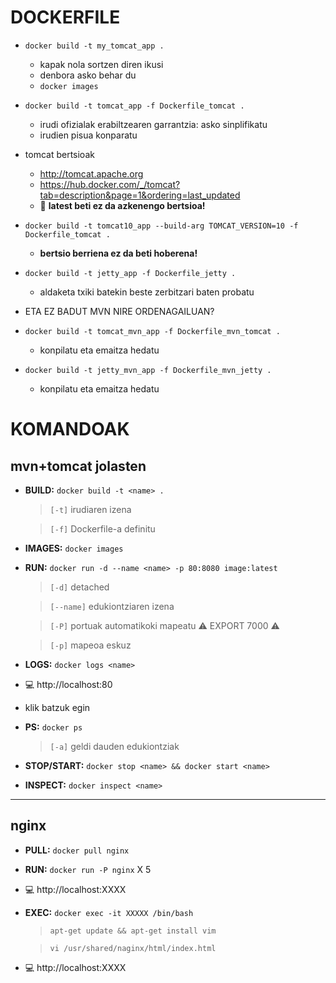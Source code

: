 # DOCKERFILE

- `docker build -t my_tomcat_app .`
	- kapak nola sortzen diren ikusi
	- denbora asko behar du
	- `docker images`

- `docker build -t tomcat_app -f Dockerfile_tomcat .`
	- irudi ofizialak erabiltzearen garrantzia: asko sinplifikatu
	- irudien pisua konparatu

- tomcat bertsioak
	- http://tomcat.apache.org
	- https://hub.docker.com/_/tomcat?tab=description&page=1&ordering=last_updated
	- 📢    **latest beti ez da azkenengo bertsioa!**
	
- `docker build -t tomcat10_app --build-arg TOMCAT_VERSION=10 -f Dockerfile_tomcat .`
	- **bertsio berriena ez da beti hoberena!**
	
- `docker build -t jetty_app -f Dockerfile_jetty .`
	- aldaketa txiki batekin beste zerbitzari baten probatu
	
- ETA EZ BADUT MVN NIRE ORDENAGAILUAN?

- `docker build -t tomcat_mvn_app -f Dockerfile_mvn_tomcat .`
	- konpilatu eta emaitza hedatu

- `docker build -t jetty_mvn_app -f Dockerfile_mvn_jetty .`
	- konpilatu eta emaitza hedatu

# KOMANDOAK
## mvn+tomcat jolasten
- **BUILD:** `docker build -t <name> .`
    > `[-t]` irudiaren izena

	> `[-f]` Dockerfile-a definitu
- **IMAGES:** `docker images`
- **RUN:** `docker run -d --name <name> -p 80:8080 image:latest` 
	> `[-d]` detached

	> `[--name]` edukiontziaren izena

	> `[-P]` portuak automatikoki mapeatu ⚠️ EXPORT 7000 ⚠️

	> `[-p]` mapeoa eskuz
- **LOGS:** `docker logs <name>`
- 💻 http://localhost:80
- klik batzuk egin

- **PS:** `docker ps`
    > `[-a]` geldi dauden edukiontziak
- **STOP/START:** `docker stop <name> && docker start <name>`
- **INSPECT:** `docker inspect <name>`	
	
- - - - - - - - - - - - - - - - - - - - 

## nginx
- **PULL:** `docker pull nginx`
- **RUN:** `docker run -P nginx` X 5
- 💻 http://localhost:XXXX
- **EXEC:** `docker exec -it XXXXX /bin/bash` 
	> `apt-get update && apt-get install vim`

	> `vi /usr/shared/naginx/html/index.html`
- 💻 http://localhost:XXXX
